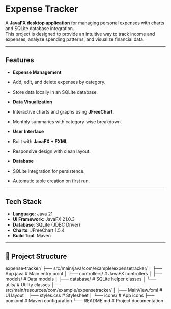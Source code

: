 #  Expense Tracker

A **JavaFX desktop application** for managing personal expenses with charts and SQLite database integration.  
This project is designed to provide an intuitive way to track income and expenses, analyze spending patterns, and visualize financial data.

---

##  Features

-  **Expense Management**  
  - Add, edit, and delete expenses by category.  
  - Store data locally in an SQLite database.  

-  **Data Visualization**  
  - Interactive charts and graphs using **JFreeChart**.  
  - Monthly summaries with category-wise breakdown.  

-  **User Interface**  
  - Built with **JavaFX + FXML**.  
  - Responsive design with clean layout.  

-  **Database**  
  - SQLite integration for persistence.  
  - Automatic table creation on first run.  

---

##  Tech Stack

- **Language**: Java 21  
- **UI Framework**: JavaFX 21.0.3  
- **Database**: SQLite (JDBC Driver)  
- **Charts**: JFreeChart 1.5.4  
- **Build Tool**: Maven  

---

## 📂 Project Structure

expense-tracker/
├── src/main/java/com/example/expensetracker/
│ ├── App.java # Main entry point
│ ├── controllers/ # JavaFX controllers
│ ├── models/ # Data models
│ ├── database/ # SQLite helper classes
│ └── utils/ # Utility classes
├── src/main/resources/com/example/expensetracker/
│ ├── MainView.fxml # UI layout
│ ├── styles.css # Stylesheet
│ └── icons/ # App icons
├── pom.xml # Maven configuration
└── README.md # Project documentation

